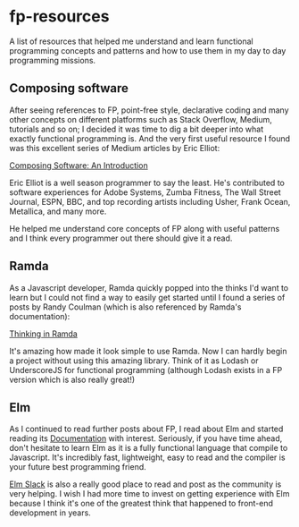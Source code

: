# fp-resources
A list of resources that helped me understand and learn functional programming concepts and patterns and how to use them in my day to day programming missions.

## Composing software

After seeing references to FP, point-free style, declarative coding and many other concepts on different platforms such as Stack Overflow, Medium, tutorials and so on; I decided it was time to dig a bit deeper into what exactly functional programming is. And the very first useful resource I found was this excellent series of Medium articles by Eric Elliot:

[Composing Software: An Introduction](https://medium.com/javascript-scene/composing-software-an-introduction-27b72500d6ea)

Eric Elliot is a well season programmer to say the least. He's contributed to software experiences for Adobe Systems, Zumba Fitness, The Wall Street Journal, ESPN, BBC, and top recording artists including Usher, Frank Ocean, Metallica, and many more.

He helped me understand core concepts of FP along with useful patterns and I think every programmer out there should give it a read.

## Ramda

As a Javascript developer, Ramda quickly popped into the thinks I'd want to learn but I could not find a way to easily get started until I found a series of posts by Randy Coulman (which is also referenced by Ramda's documentation):

[Thinking in Ramda](http://randycoulman.com/blog/categories/thinking-in-ramda/)

It's amazing how made it look simple to use Ramda. Now I can hardly begin a project without using this amazing library. Think of it as Lodash or UnderscoreJS for functional programming (although Lodash exists in a FP version which is also really great!)

## Elm

As I continued to read further posts about FP, I read about Elm and started reading its [Documentation](https://guide.elm-lang.org/) with interest. Seriously, if you have time ahead, don't hesitate to learn Elm as it is a fully functional language that compile to Javascript. It's incredibly fast, lightweight, easy to read and the compiler is your future best programming friend.

[Elm Slack](elmlang.slack.com) is also a really good place to read and post as the community is very helping. I wish I had more time to invest on getting experience with Elm because I think it's one of the greatest think that happened to front-end development in years.
